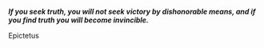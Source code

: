 _**If you seek truth, you will not seek victory by dishonorable means, and if you find truth you will become invincible.**_

Epictetus
